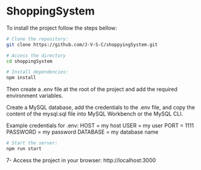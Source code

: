 # ShoppingSystem

To install the project follow the steps bellow:

```bash
# Clone the repository:
git clone https://github.com/J-V-S-C/shoppyingSystem.git

# Access the directory
cd shoppingSystem

# Install dependencies:
npm install
```
Then create a .env file at the root of the project and add the required environment variables.

Create a MySQL database, add the credentials to the .env file, and copy the content of the mysql.sql file into MySQL Workbench or the MySQL CLI.

Example credentials for .env:
HOST = my host
USER = my user
PORT = 1111
PASSWORD = my password
DATABASE = my database name

```bash
# Start the server:
npm run start
```
7- Access the project in your browser:
http://localhost:3000
